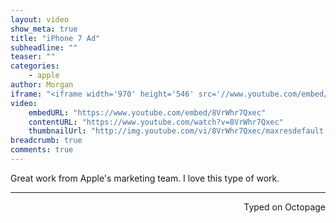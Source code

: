 ```yaml
---
layout: video
show_meta: true
title: "iPhone 7 Ad"
subheadline: ""
teaser: ""
categories:
    - apple
author: Morgan
iframe: "<iframe width='970' height='546' src='//www.youtube.com/embed/8VrWhr7Qxec' frameborder='0' allowfullscreen></iframe>"
video:
    embedURL: "https://www.youtube.com/embed/8VrWhr7Qxec"
    contentURL: "https://www.youtube.com/watch?v=8VrWhr7Qxec"
    thumbnailUrl: "http://img.youtube.com/vi/8VrWhr7Qxec/maxresdefault.jpg"
breadcrumb: true
comments: true
---
```


Great work from Apple's marketing team. I love this type of work.

---
<p align="right">Typed on Octopage</p>
